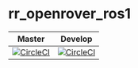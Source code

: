 # rr_openrover_ros1

Master|Develop
---|---
[![CircleCI](https://circleci.com/gh/RoverRobotics/rr_openrover_ros1/tree/master.svg?style=svg)](https://circleci.com/gh/RoverRobotics/rr_openrover_ros1/tree/master)|[![CircleCI](https://circleci.com/gh/RoverRobotics/rr_openrover_ros1/tree/develop.svg?style=svg)](https://circleci.com/gh/RoverRobotics/rr_openrover_ros1/tree/develop)